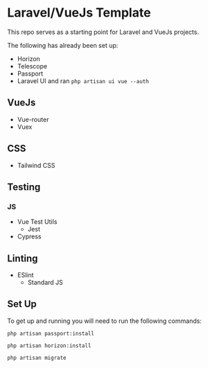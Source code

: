 # Laravel/VueJs Template 

This repo serves as a starting point for Laravel and VueJs projects.

The following has already been set up:

- Horizon
- Telescope
- Passport
- Laravel UI and ran `php artisan ui vue --auth`

## VueJs

- Vue-router
- Vuex

## CSS

- Tailwind CSS

## Testing
### JS

- Vue Test Utils
  - Jest
- Cypress

## Linting
- ESlint
  - Standard JS

## Set Up

To get up and running you will need to run the following commands:

`php artisan passport:install`

`php artisan horizon:install`

`php artisan migrate`